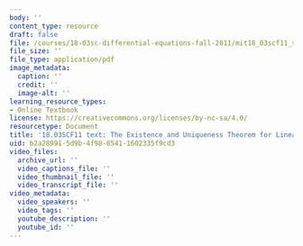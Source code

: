 ```yaml
---
body: ''
content_type: resource
draft: false
file: /courses/18-03sc-differential-equations-fall-2011/mit18_03scf11_s35_2text.pdf
file_size: ''
file_type: application/pdf
image_metadata:
  caption: ''
  credit: ''
  image-alt: ''
learning_resource_types:
- Online Textbook
license: https://creativecommons.org/licenses/by-nc-sa/4.0/
resourcetype: Document
title: '18.03SCF11 text: The Existence and Uniqueness Theorem for Linear Systems'
uid: b2a28991-5d9b-4f98-8541-1602335f9cd3
video_files:
  archive_url: ''
  video_captions_file: ''
  video_thumbnail_file: ''
  video_transcript_file: ''
video_metadata:
  video_speakers: ''
  video_tags: ''
  youtube_description: ''
  youtube_id: ''
---
```

